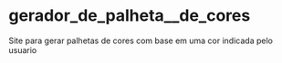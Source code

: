 # gerador_de_palheta__de_cores
Site para gerar palhetas de cores com base em uma cor indicada pelo usuario
